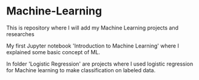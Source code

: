 # Machine-Learning
This is repository where I will add my Machine Learning projects and researches
<br>

My first Jupyter notebook  'Introduction to Machine Learning' where I explained some basic concept of ML.<br>

In folder 'Logistic Regression' are projects where I used logistic regression for Machine learning to make classification on labeled data.
